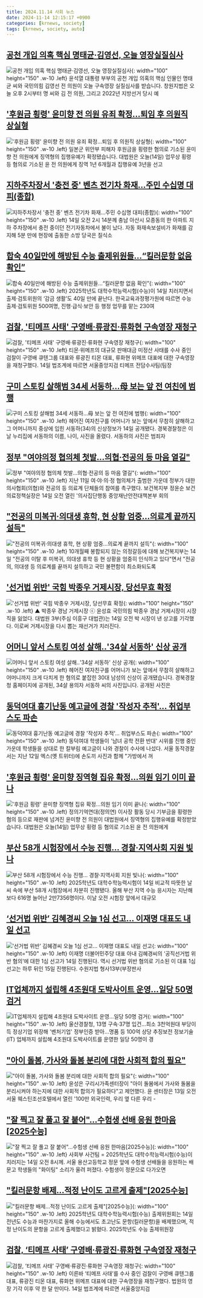 ```yaml
---
title: 2024.11.14 사회 뉴스
date: 2024-11-14 12:15:17 +0900
categories: [krnews, society]
tags: [krnews, society, auto]
---
```

## [공천 개입 의혹 핵심 명태균·김영선, 오늘 영장실질심사](https://n.news.naver.com/mnews/article/214/0001386497)

![공천 개입 의혹 핵심 명태균·김영선, 오늘 영장실질심사](https://mimgnews.pstatic.net/image/origin/214/2024/11/14/1386497.jpg?type=nf220_150){: width="100" height="150" .w-10 .left}
윤석열 대통령 부부의 공천 개입 의혹의 핵심 인물인 명태균 씨와 국민의힘 김영선 전 의원이 오늘 구속영장 실질심사를 받습니다. 창원지법은 오늘 오후 2시부터 명 씨와 김 전 의원, 그리고 2022년 지방선거 당시 예

## ['후원금 횡령' 윤미향 전 의원 유죄 확정...퇴임 후 의원직 상실형](https://n.news.naver.com/mnews/article/052/0002113620)

!['후원금 횡령' 윤미향 전 의원 유죄 확정...퇴임 후 의원직 상실형](https://mimgnews.pstatic.net/image/origin/052/2024/11/14/2113620.jpg?type=nf220_150){: width="100" height="150" .w-10 .left}
일본군 위안부 피해자 후원금을 횡령한 혐의로 기소된 윤미향 전 의원에게 징역형의 집행유예가 확정됐습니다. 대법원은 오늘(14일) 업무상 횡령 등 혐의로 기소된 윤 전 의원에게 징역 1년 6개월과 집행유예 3년을 선고

## [지하주차장서 '충전 중' 벤츠 전기차 화재…주민 수십명 대피(종합)](https://n.news.naver.com/mnews/article/001/0015045269)

![지하주차장서 '충전 중' 벤츠 전기차 화재…주민 수십명 대피(종합)](https://mimgnews.pstatic.net/image/origin/001/2024/11/14/15045269.jpg?type=nf220_150){: width="100" height="150" .w-10 .left}
14일 오전 2시 14분께 충남 아산시 모종동의 한 아파트 지하 주차장에서 충전 중이던 전기자동차에서 불이 났다. 자동 화재속보설비가 화재를 감지해 5분 만에 현장에 출동한 소방 당국은 질식소

## [합숙 40일만에 해방된 수능 출제위원들…“킬러문항 없음 확인”](https://n.news.naver.com/mnews/article/032/0003332429)

![합숙 40일만에 해방된 수능 출제위원들…“킬러문항 없음 확인”](https://mimgnews.pstatic.net/image/origin/032/2024/11/14/3332429.jpg?type=nf220_150){: width="100" height="150" .w-10 .left}
2025학년도 대학수학능력시험(수능)이 14일 치러지면서 출제·검토위원의 ‘감금 생활’도 40일 만에 끝난다. 한국교육과정평가원에 따르면 수능 출제·검토위원 500여명, 진행·급식·보안 등 행정 업무를 맡는 230여

## [검찰, '티메프 사태' 구영배·류광진·류화현 구속영장 재청구](https://n.news.naver.com/mnews/article/008/0005114173)

![검찰, '티메프 사태' 구영배·류광진·류화현 구속영장 재청구](https://mimgnews.pstatic.net/image/origin/008/2024/11/14/5114173.jpg?type=nf220_150){: width="100" height="150" .w-10 .left}
티몬·위메프의 대규모 판매대금 미정산 사태를 수사 중인 검찰이 구영배 큐텐그룹 대표와 류광진 티몬 대표, 류화현 위메프 대표에 대한 구속영장을 재청구했다. 14일 법조계에 따르면 서울중앙지검 티메프 전담수사팀(팀장

## [구미 스토킹 살해범 34세 서동하…母 보는 앞 전 여친에 범행](https://n.news.naver.com/mnews/article/015/0005057032)

![구미 스토킹 살해범 34세 서동하…母 보는 앞 전 여친에 범행](https://mimgnews.pstatic.net/image/origin/015/2024/11/14/5057032.jpg?type=nf220_150){: width="100" height="150" .w-10 .left}
헤어진 여자친구를 어머니가 보는 앞에서 무참히 살해하고 그 어머니까지 중상에 입힌 서동하(34)의 신상정보가 14일 공개됐다. 경북경찰청은 이날 누리집에 서동하의 이름, 나이, 사진을 올렸다. 서동하의 사진은 범죄자

## [정부 "여야의정 협의체 첫발…의협·전공의 등 마음 열길"](https://n.news.naver.com/mnews/article/079/0003958780)

![정부 "여야의정 협의체 첫발…의협·전공의 등 마음 열길"](https://mimgnews.pstatic.net/image/origin/079/2024/11/14/3958780.jpg?type=nf220_150){: width="100" height="150" .w-10 .left}
지난 11일 여·야·의·정 협의체가 출범한 가운데 정부가 대한의사협회(의협)와 전공의 등 의료계 단체들의 참여를 촉구했다. 보건복지부 정윤순 보건의료정책실장은 14일 오전 열린 '의사집단행동 중앙재난안전대책본부 회의

## ["전공의 미복귀·의대생 휴학, 현 상황 엄중…의료계 끝까지 설득"](https://n.news.naver.com/mnews/article/421/0007906575)

!["전공의 미복귀·의대생 휴학, 현 상황 엄중…의료계 끝까지 설득"](https://mimgnews.pstatic.net/image/origin/421/2024/11/14/7906575.jpg?type=nf220_150){: width="100" height="150" .w-10 .left}
10개월째 봉합되지 않는 의정갈등에 대해 보건복지부는 14일 "전공의 이탈 후 미복귀, 의대생 휴학 등 현 상황을 엄중히 인식하고 있다"면서 "전공의, 의대생 등 의료계를 끝까지 설득하고 국민 불편함이 최소화되도록

## ['선거법 위반' 국힘 박종우 거제시장, 당선무효 확정](https://n.news.naver.com/mnews/article/047/0002452353)

!['선거법 위반' 국힘 박종우 거제시장, 당선무효 확정](https://mimgnews.pstatic.net/image/origin/047/2024/11/14/2452353.jpg?type=nf220_150){: width="100" height="150" .w-10 .left}
▲ 박종우 경남 거제시장 ⓒ 윤성효 국민의힘 박종우 경남 거제시장이 시장직을 잃었다. 대법원 3부(주심 이흥구 대법관)는 14일 오전 박 시장이 낸 상고를 기각했다. 이로써 거제시장을 다시 뽑는 재선거가 치러진다.

## [어머니 앞서 스토킹 여성 살해‥'34살 서동하' 신상 공개](https://n.news.naver.com/mnews/article/214/0001386516)

![어머니 앞서 스토킹 여성 살해‥'34살 서동하' 신상 공개](https://mimgnews.pstatic.net/image/origin/214/2024/11/14/1386516.jpg?type=nf220_150){: width="100" height="150" .w-10 .left}
헤어진 여자친구를 어머니가 보는 앞에서 무참히 살해하고 어머니까지 크게 다치게 한 혐의로 붙잡힌 30대 남성의 신상이 공개됐습니다. 경북경찰청 홈페이지에 공개된, 34살 용의자 서동하 씨의 사진입니다. 공개된 사진은

## [동덕여대 흉기난동 예고글에 경찰 '작성자 추적'… 취업부스도 파손](https://n.news.naver.com/mnews/article/025/0003400325)

![동덕여대 흉기난동 예고글에 경찰 '작성자 추적'… 취업부스도 파손](https://mimgnews.pstatic.net/image/origin/025/2024/11/13/3400325.jpg?type=nf220_150){: width="100" height="150" .w-10 .left}
동덕여대 학생들이 '남녀 공학 전환 반대' 시위를 진행 중인 가운데 학생들을 상대로 한 칼부림 예고글이 나와 경찰이 수사에 나섰다. 서울 동작경찰서는 지난 12일 엑스(옛 트위터)에 손도끼 사진과 함께 "가방에서 꺼

## ['후원금 횡령' 윤미향 징역형 집유 확정…의원 임기 이미 끝나](https://n.news.naver.com/mnews/article/437/0000418283)

!['후원금 횡령' 윤미향 징역형 집유 확정…의원 임기 이미 끝나](https://mimgnews.pstatic.net/image/origin/437/2024/11/14/418283.jpg?type=nf220_150){: width="100" height="150" .w-10 .left}
정의기억연대(정의연) 이사장 활동 당시 기부금을 횡령한 혐의 등으로 재판에 넘겨진 윤미향 전 의원이 대법원에서 징역형의 집행유예를 확정받았습니다. 대법원은 오늘(14일) 업무상 횡령 등 혐의로 기소된 윤 전 의원에게

## [부산 58개 시험장에서 수능 진행… 경찰·지역사회 지원 빛나](https://n.news.naver.com/mnews/article/005/0001738697)

![부산 58개 시험장에서 수능 진행… 경찰·지역사회 지원 빛나](https://mimgnews.pstatic.net/image/origin/005/2024/11/14/1738697.jpg?type=nf220_150){: width="100" height="150" .w-10 .left}
2025학년도 대학수학능력시험이 14일 비교적 따뜻한 날씨 속에 부산 58개 시험장에서 차분히 진행됐다. 올해 부산 지역 수능 응시자는 지난해보다 616명 늘어난 2만7356명이다. 이날 오전 시험장 앞에서 대규모

## [‘선거법 위반’ 김혜경씨 오늘 1심 선고... 이재명 대표도 내일 선고](https://n.news.naver.com/mnews/article/366/0001031957)

![‘선거법 위반’ 김혜경씨 오늘 1심 선고... 이재명 대표도 내일 선고](https://mimgnews.pstatic.net/image/origin/366/2024/11/14/1031957.jpg?type=nf220_150){: width="100" height="150" .w-10 .left}
이재명 더불어민주당 대표 아내 김혜경씨의 ‘공직선거법 위반 혐의’에 대한 1심 선고가 14일 진행된다. 역시 선거법 위반 혐의로 기소된 이 대표 1심 선고는 하루 뒤인 15일 진행된다. 수원지법 형사13부(부장판사

## [IT업체까지 설립해 4조원대 도박사이트 운영…일당 50명 검거](https://n.news.naver.com/mnews/article/001/0015045388)

![IT업체까지 설립해 4조원대 도박사이트 운영…일당 50명 검거](https://mimgnews.pstatic.net/image/origin/001/2024/11/14/15045388.jpg?type=nf220_150){: width="100" height="150" .w-10 .left}
울산경찰청, 13명 구속·37명 입건…최소 3천억원대 부당이득 정상기업 위장해 '벤처기업' 정부인증 받아…명품 등 100억 상당 추징보전 정보기술(IT) 업체까지 설립해 4조원대 도박사이트를 운영한 일당 50명이 경

## ["아이 돌봄, 가사와 돌봄 분리에 대한 사회적 합의 필요"](https://n.news.naver.com/mnews/article/008/0005113786)

!["아이 돌봄, 가사와 돌봄 분리에 대한 사회적 합의 필요"](https://mimgnews.pstatic.net/image/origin/008/2024/11/13/5113786.jpg?type=nf220_150){: width="100" height="150" .w-10 .left}
윤성은 구리시가족센터장이 "아이 돌봄에서 가사와 돌봄을 분리시켜야 하는지에 대한 사회적 합의가 필요하다"고 제언했다. 윤 센터장은 13일 오전 서울 웨스틴조선호텔에서 열린 '100만 외국인력, 우리 옆 다른 우리 -

## ["잘 찍고 잘 풀고 잘 붙어"…수험생 선배 응원 한마음[2025수능]](https://n.news.naver.com/mnews/article/003/0012902542)

!["잘 찍고 잘 풀고 잘 붙어"…수험생 선배 응원 한마음[2025수능]](https://mimgnews.pstatic.net/image/origin/003/2024/11/14/12902542.jpg?type=nf220_150){: width="100" height="150" .w-10 .left}
사회부 사건팀 = 2025학년도 대학수학능력시험(수능)이 치러지는 14일 오전 8시께. 서울 용산고등학교 정문 앞에 수험생 선배들을 응원하는 배문고 학생들의 "화이팅" 소리가 울려 퍼졌다. 수험생이 정문으로 다가오면

## ["킬러문항 배제…적정 난이도 고르게 출제"[2025수능]](https://n.news.naver.com/mnews/article/011/0004414943)

!["킬러문항 배제…적정 난이도 고르게 출제"[2025수능]](https://mimgnews.pstatic.net/image/origin/011/2024/11/14/4414943.jpg?type=nf220_150){: width="100" height="150" .w-10 .left}
2025학년도 대학수학능력시험(수능) 출제위원회는 14일 전년도 수능과 마찬가지로 올해 수능에서도 초고난도 문항(킬러문항)을 배제했으며, 적정 난이도의 문항을 고르게 출제했다고 밝혔다. 2025학년도 수능 출제위원장

## [검찰, ‘티메프 사태’ 구영배·류광진·류화현 구속영장 재청구](https://n.news.naver.com/mnews/article/005/0001738659)

![검찰, ‘티메프 사태’ 구영배·류광진·류화현 구속영장 재청구](https://mimgnews.pstatic.net/image/origin/005/2024/11/14/1738659.jpg?type=nf220_150){: width="100" height="150" .w-10 .left}
이른바 ‘티메프 사태’를 수사 중인 검찰이 구영배 큐텐그룹 대표, 류광진 티몬 대표, 류화현 위메프 대표에 대한 구속영장을 재청구했다. 법원의 영장 기각 이후 약 한 달 만이다. 14일 법조계에 따르면 서울중앙지검

